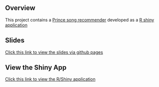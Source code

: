 ## Overview

This project contains a [Prince song recommender](https://en.wikipedia.org/wiki/Prince_(musician)) developed as
a [R shiny application](http://shiny.rstudio.com/)


## Slides

[Click this link to view the slides via github pages](http://telvis07.github.io/data_products_peer_review_slides/)

## View the Shiny App
    
[Click this link to view the R/Shiny application](https://technicalelvis.shinyapps.io/prince_song_recommender/)
